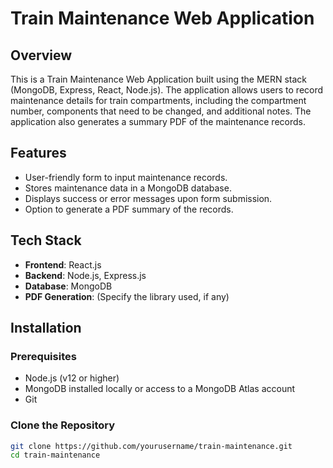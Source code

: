 # Train Maintenance Web Application

## Overview

This is a Train Maintenance Web Application built using the MERN stack (MongoDB, Express, React, Node.js). The application allows users to record maintenance details for train compartments, including the compartment number, components that need to be changed, and additional notes. The application also generates a summary PDF of the maintenance records.

## Features

- User-friendly form to input maintenance records.
- Stores maintenance data in a MongoDB database.
- Displays success or error messages upon form submission.
- Option to generate a PDF summary of the records.

## Tech Stack

- **Frontend**: React.js
- **Backend**: Node.js, Express.js
- **Database**: MongoDB
- **PDF Generation**: (Specify the library used, if any)

## Installation

### Prerequisites

- Node.js (v12 or higher)
- MongoDB installed locally or access to a MongoDB Atlas account
- Git

### Clone the Repository

```bash
git clone https://github.com/yourusername/train-maintenance.git
cd train-maintenance

